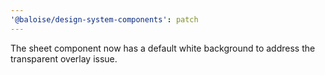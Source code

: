 ```yaml
---
'@baloise/design-system-components': patch
---
```


The sheet component now has a default white background to address the transparent overlay issue.

